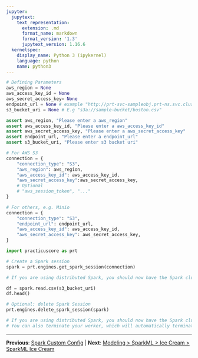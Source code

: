 ```yaml
---
jupyter:
  jupytext:
    text_representation:
      extension: .md
      format_name: markdown
      format_version: '1.3'
      jupytext_version: 1.16.6
  kernelspec:
    display_name: Python 3 (ipykernel)
    language: python
    name: python3
---
```


```python
# Defining Parameters
aws_region = None
aws_access_key_id = None
aws_secret_access_key= None
endpoint_url = None # example "http://prt-svc-sampleobj.prt-ns.svc.cluster.local",
s3_bucket_uri = None # E.g "s3a://sample-bucket/boston.csv"

```

```python
assert aws_region, "Please enter a aws_region"
assert aws_access_key_id, "Please enter a aws_access_key_id"
assert aws_secret_access_key, "Please enter a aws_secret_access_key"
assert endpoint_url, "Please enter a endpoint_url"
assert s3_bucket_uri, "Please enter s3 bucket uri"
```

```python
# For AWS S3
connection = {
    "connection_type": "S3",
    "aws_region": aws_region,
    "aws_access_key_id": aws_access_key_id,
    "aws_secret_access_key":aws_secret_access_key,
    # Optional
    # "aws_session_token", "..."
}
```

```python
# For others, e.g. Minio
connection = {
    "connection_type": "S3",
    "endpoint_url": endpoint_url, 
    "aws_access_key_id": aws_access_key_id,
    "aws_secret_access_key": aws_secret_access_key,
}
```

```python
import practicuscore as prt 

# Create a Spark session
spark = prt.engines.get_spark_session(connection)

# If you are using distributed Spark, you should now have the Spark cluster up & running. 
```

```python
df = spark.read.csv(s3_bucket_uri)
df.head()
```

```python
# Optional: delete Spark Session 
prt.engines.delete_spark_session(spark)

# If you are using distributed Spark, you should now have the Spark cluster terminated.
# You can also terminate your worker, which will automatically terminate the child Spark Cluster. 
```


---

**Previous**: [Spark Custom Config](spark-custom-config.md) | **Next**: [Modeling > SparkML > Ice Cream > SparkML Ice Cream](../../modeling/sparkml/ice-cream/sparkml-ice-cream.md)
